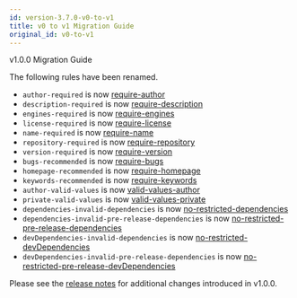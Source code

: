 ```yaml
---
id: version-3.7.0-v0-to-v1
title: v0 to v1 Migration Guide
original_id: v0-to-v1
---
```


v1.0.0 Migration Guide

The following rules have been renamed.

* `author-required` is now [require-author](rules/required-node/require-author.md)
* `description-required` is now [require-description](rules/required-node/require-description.md)
* `engines-required` is now [require-engines](rules/required-node/require-engines.md)
* `license-required` is now [require-license](rules/required-node/require-license.md)
* `name-required` is now [require-name](rules/required-node/require-name.md)
* `repository-required` is now [require-repository](rules/required-node/require-repository.md)
* `version-required` is now [require-version](rules/required-node/require-version.md)
* `bugs-recommended` is now [require-bugs](rules/required-node/require-bugs.md)
* `homepage-recommended` is now [require-homepage](rules/required-node/require-homepage.md)
* `keywords-recommended` is now [require-keywords](rules/required-node/require-keywords.md)
* `author-valid-values` is now [valid-values-author](rules/valid-values/valid-values-author.md)
* `private-valid-values` is now [valid-values-private](rules/valid-values/valid-values-private.md)
* `dependencies-invalid-dependencies` is now [no-restricted-dependencies](rules/dependencies/no-restricted-dependencies.md)
* `dependencies-invalid-pre-release-dependencies` is now [no-restricted-pre-release-dependencies](rules/dependencies/no-restricted-pre-release-dependencies.md)
* `devDependencies-invalid-dependencies` is now [no-restricted-devDependencies](rules/dependencies/no-restricted-devDependencies.md)
* `devDependencies-invalid-pre-release-dependencies` is now [no-restricted-pre-release-devDependencies](rules/dependencies/no-restricted-pre-release-devDependencies.md)

Please see the [release notes](https://github.com/tclindner/npm-package-json-lint/releases/tag/v1.0.0) for additional changes introduced in v1.0.0.
